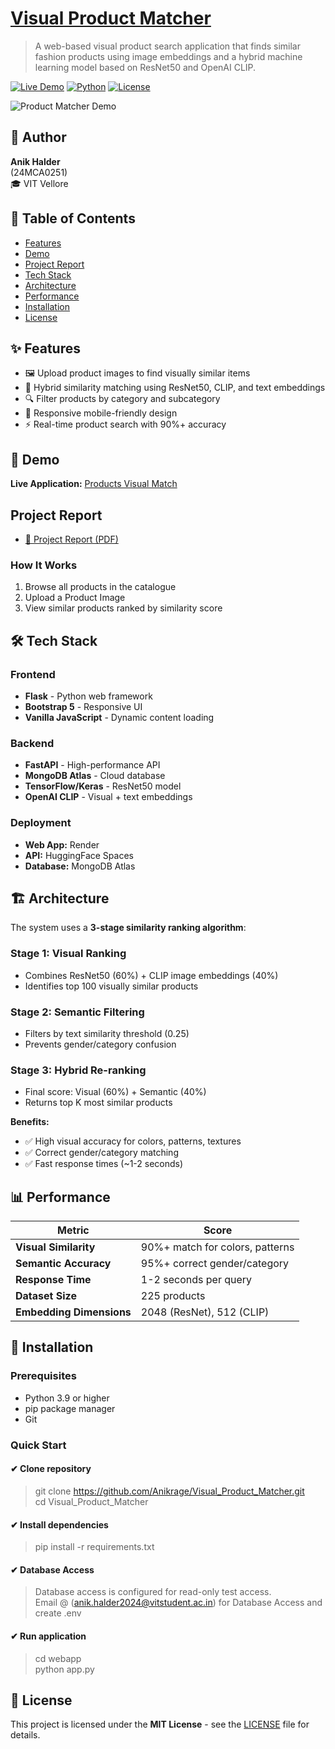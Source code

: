 # [Visual Product Matcher](https://visual-product-matcher-1hkn.onrender.com/)

> A web-based visual product search application that finds similar fashion products using image embeddings and a hybrid machine learning model based on ResNet50 and OpenAI CLIP.

[![Live Demo](https://img.shields.io/badge/demo-live-brightgreen)](https://visual-product-matcher-1hkn.onrender.com/)
[![Python](https://img.shields.io/badge/python-3.9+-blue.svg)](https://www.python.org/downloads/)
[![License](https://img.shields.io/badge/license-MIT-blue.svg)](LICENSE)

![Product Matcher Demo](./demo.GIF)

## 👤 Author
**Anik Halder**  
(24MCA0251)  
🎓 VIT Vellore

## 📑 Table of Contents  
- [Features](#-features)  
- [Demo](#-demo)
- [Project Report](#project-report)    
- [Tech Stack](#%EF%B8%8F-tech-stack)  
- [Architecture](#%EF%B8%8F-architecture)  
- [Performance](#-performance)  
- [Installation](#-installation)  
- [License](#-license)  
  
## ✨ Features

- 🖼️ Upload product images to find visually similar items
- 🤖 Hybrid similarity matching using ResNet50, CLIP, and text embeddings
- 🔍 Filter products by category and subcategory
- 📱 Responsive mobile-friendly design
- ⚡ Real-time product search with 90%+ accuracy

## 🎯 Demo

**Live Application:** [Products Visual Match](https://visual-product-matcher-1hkn.onrender.com/)

## Project Report

- [📄 Project Report (PDF)](./Project%20Report.pdf)  

### How It Works

1. Browse all products in the catalogue
2. Upload a Product Image
3. View similar products ranked by similarity score

## 🛠️ Tech Stack

### Frontend
- **Flask** - Python web framework
- **Bootstrap 5** - Responsive UI
- **Vanilla JavaScript** - Dynamic content loading

### Backend
- **FastAPI** - High-performance API
- **MongoDB Atlas** - Cloud database
- **TensorFlow/Keras** - ResNet50 model
- **OpenAI CLIP** - Visual + text embeddings

### Deployment
- **Web App:** Render
- **API:** HuggingFace Spaces
- **Database:** MongoDB Atlas

## 🏗️ Architecture

The system uses a **3-stage similarity ranking algorithm**:

### Stage 1: Visual Ranking
- Combines ResNet50 (60%) + CLIP image embeddings (40%)
- Identifies top 100 visually similar products

### Stage 2: Semantic Filtering
- Filters by text similarity threshold (0.25)
- Prevents gender/category confusion

### Stage 3: Hybrid Re-ranking
- Final score: Visual (60%) + Semantic (40%)
- Returns top K most similar products

**Benefits:**
- ✅ High visual accuracy for colors, patterns, textures
- ✅ Correct gender/category matching
- ✅ Fast response times (~1-2 seconds)

## 📊 Performance

| Metric | Score |
|--------|-------|
| **Visual Similarity** | 90%+ match for colors, patterns |
| **Semantic Accuracy** | 95%+ correct gender/category |
| **Response Time** | 1-2 seconds per query |
| **Dataset Size** | 225 products |
| **Embedding Dimensions** | 2048 (ResNet), 512 (CLIP) |

## 🚀 Installation

### Prerequisites

- Python 3.9 or higher
- pip package manager
- Git

### Quick Start

#### ✔ Clone repository

> git clone https://github.com/Anikrage/Visual_Product_Matcher.git  
> cd Visual_Product_Matcher  

#### ✔ Install dependencies

> pip install -r requirements.txt  

#### ✔ Database Access

> Database access is configured for read-only test access.  
> Email @ (anik.halder2024@vitstudent.ac.in) for Database Access and create .env

#### ✔ Run application

> cd webapp  
> python app.py  


## 📝 License

This project is licensed under the **MIT License** - see the [LICENSE](LICENSE) file for details.

